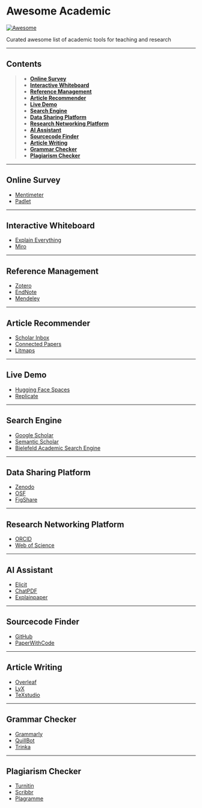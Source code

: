# Awesome Academic
[![Awesome](https://awesome.re/badge.svg)](https://github.com/mawady/awesome-academic)

Curated awesome list of academic tools for teaching and research

---
## Contents
> * **[Online Survey](#Online-Survey)**
> * **[Interactive Whiteboard](#Interactive-Whiteboard)**
> * **[Reference Management](#Reference-Management)**
> * **[Article Recommender](#Article-Recommender)**
> * **[Live Demo](#Live-Demo)**
> * **[Search Engine](#Search-Engine)**
> * **[Data Sharing Platform](#Data-Sharing-Platform)**
> * **[Research Networking Platform](#Research-Networking-Platform)**
> * **[AI Assistant](#AI-Assistant)**
> * **[Sourcecode Finder](#Sourcecode-Finder)**
> * **[Article Writing](#Article-Writing)**
> * **[Grammar Checker](#Grammar-Checker)**
> * **[Plagiarism Checker](#Plagiarism-Checker)**


---

## Online Survey
- [Mentimeter](https://www.mentimeter.com/)
- [Padlet](https://padlet.com/)

---

## Interactive Whiteboard
- [Explain Everything](https://explaineverything.com/)
- [Miro](https://miro.com/whiteboard/)

---

## Reference Management
- [Zotero](https://www.zotero.org/)
- [EndNote](https://endnote.com/)
- [Mendeley](https://www.mendeley.com/)

---

## Article Recommender
- [Scholar Inbox](https://www.scholar-inbox.com/)
- [Connected Papers](https://www.connectedpapers.com/)
- [Litmaps](https://www.litmaps.com/)

---

## Live Demo
- [Hugging Face Spaces](https://huggingface.co/spaces)
- [Replicate](https://replicate.com/explore)

---

## Search Engine
- [Google Scholar](https://scholar.google.com/)
- [Semantic Scholar](https://www.semanticscholar.org/)
- [Bielefeld Academic Search Engine](https://www.base-search.net/)

--- 

## Data Sharing Platform
- [Zenodo](https://zenodo.org/)
- [OSF](https://osf.io/)
- [FigShare](https://figshare.com/)

---

## Research Networking Platform
- [ORCID](https://orcid.org/)
- [Web of Science](https://clarivate.com/products/scientific-and-academic-research/research-discovery-and-workflow-solutions/webofscience-platform/)

--- 

## AI Assistant
- [Elicit](https://elicit.com/)
- [ChatPDF](https://www.chatpdf.com/)
- [Explainpaper](https://www.explainpaper.com/)

---

## Sourcecode Finder
- [GitHub](https://github.com/)
- [PaperWithCode](https://paperswithcode.com/)

---

## Article Writing
- [Overleaf](https://www.overleaf.com/)
- [LyX](https://www.lyx.org/)
- [TeXstudio](https://www.texstudio.org/)

---

## Grammar Checker
- [Grammarly](https://www.grammarly.com/)
- [QuillBot](https://quillbot.com/)
- [Trinka](https://www.trinka.ai/)

---

## Plagiarism Checker
- [Turnitin](https://www.turnitin.co.uk/products/ithenticate/)
- [Scribbr](https://www.scribbr.co.uk/plagiarism-checker/)
- [Plagramme](https://www.plagramme.com/)
